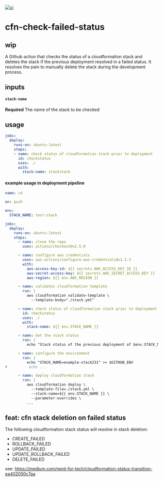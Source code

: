[![ci](https://github.com/Balou9/cfn-check-failed-status/workflows/ci/badge.svg)](https://github.com/Balou9/cfn-check-failed-status/actions)

# cfn-check-failed-status

## wip

A Github action that checks the status of a cloudformation stack and deletes the stack if the previous deployment resolved in a failed status. It resolves the pain to manually delete the stack during the development process.


## inputs

#### `stack-name`

**Required** The name of the stack to be checked

## usage

```yml
jobs:
  deploy:
    runs-on: ubuntu-latest
    steps:  
    - name: check status of cloudformation stack prior to deployment
      id: checkstatus
      uses: ./
      with:
        stack-name: stackstack
```

#### example usage in deployment pipeline

```yml
name: cd

on: push

env:
  STACK_NAME: test-stack

jobs:
  deploy:
    runs-on: ubuntu-latest
    steps:
      - name: clone the repo
        uses: actions/checkout@v2.5.0

      - name: configure aws credentials
        uses: aws-actions/configure-aws-credentials@v1.5.3
        with:
          aws-access-key-id: ${{ secrets.AWS_ACCESS_KEY_ID }}
          aws-secret-access-key: ${{ secrets.AWS_SECRET_ACCESS_KEY }}
          aws-region: ${{ env.AWS_REGION }}

      - name: validates cloudformation template
        run: |
          aws cloudformation validate-template \
            --template-body="./stack.yml"

      - name: check status of cloudformation stack prior to deployment
        id: checkstatus
        uses: ./
        with:
          stack-name: ${{ env.STACK_NAME }}

      - name: Get the stack status
        run: |
          echo "Stack status of the previous deployment of $env.STACK_NAME was ${{ steps.checkstatus.outputs }}"

      - name: configure the environment
        run: |
          echo "STACK_NAME=example-stack231" >> $GITHUB_ENV
#          echo ...

      - name: deploy cloudformation stack
        run: |
          aws cloudformation deploy \
            --template-file=./stack.yml \
            --stack-name=${{ env.STACK_NAME }} \
            --parameter-overrides \
          ...
```

## feat: cfn stack deletion on failed status

The following cloudformation stack status will resolve in stack deletion:

- CREATE_FAILED
- ROLLBACK_FAILED
- UPDATE_FAILED
- UPDATE_ROLLBACK_FAILED
- DELETE_FAILED

see: https://medium.com/nerd-for-tech/cloudformation-status-transition-ea402050c7aa
